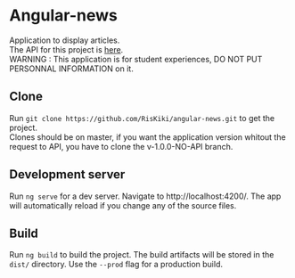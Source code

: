 # Angular-news

Application to display articles. \
The API for this project is [here](https://github.com/RisKiki/angular-news-api). \
WARNING : This application is for student experiences, DO NOT PUT PERSONNAL INFORMATION on it. 

## Clone

Run `git clone https://github.com/RisKiki/angular-news.git` to get the project. \
Clones should be on master, if you want the application version whitout the request to API, you have to clone the v-1.0.0-NO-API branch.

## Development server

Run `ng serve` for a dev server. Navigate to http://localhost:4200/. The app will automatically reload if you change any of the source files.

## Build

Run `ng build` to build the project. The build artifacts will be stored in the `dist/` directory. Use the `--prod` flag for a production build.
